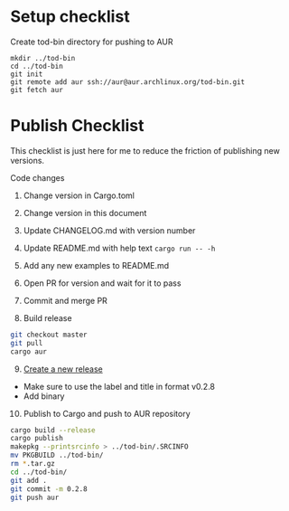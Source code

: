 # Setup checklist

Create tod-bin directory for pushing to AUR
```
mkdir ../tod-bin
cd ../tod-bin
git init
git remote add aur ssh://aur@aur.archlinux.org/tod-bin.git
git fetch aur
```

# Publish Checklist

This checklist is just here for me to reduce the friction of publishing new versions.

Code changes

1. Change version in Cargo.toml
2. Change version in this document
3. Update CHANGELOG.md with version number
4. Update README.md with help text `cargo run -- -h`
5. Add any new examples to README.md
6. Open PR for version and wait for it to pass
7. Commit and merge PR

8. Build release

```bash
git checkout master
git pull
cargo aur
```

9. [Create a new release](https://github.com/alanvardy/tod/releases/new)
  - Make sure to use the label and title in format v0.2.8
  - Add binary

10. Publish to Cargo and push to AUR repository
```bash
cargo build --release
cargo publish
makepkg --printsrcinfo > ../tod-bin/.SRCINFO
mv PKGBUILD ../tod-bin/
rm *.tar.gz
cd ../tod-bin/
git add .
git commit -m 0.2.8
git push aur
```
